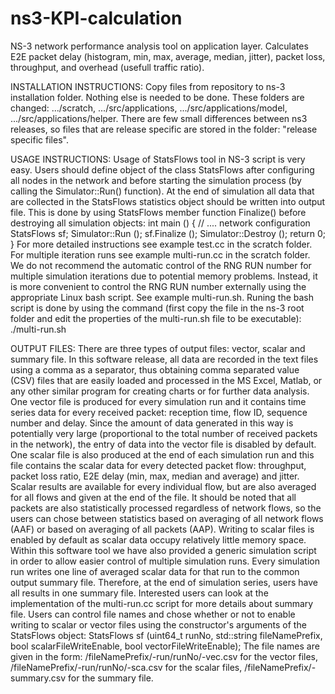 # ns3-KPI-calculation
NS-3 network performance analysis tool on application layer. Calculates E2E packet delay (histogram, min, max, average, median, jitter), packet loss, throughput, and overhead (usefull traffic ratio).

INSTALLATION INSTRUCTIONS:
Copy files from repository to ns-3 installation folder. Nothing else is needed to be done.
These folders are changed:
.../scratch,
.../src/applications,
.../src/applications/model,
.../src/applications/helper.
There are few small differences between ns3 releases, so files that are release specific are stored in  the folder: "release specific files". 

USAGE INSTRUCTIONS:
Usage of StatsFlows tool in NS-3 script is very easy. Users should define object of the class StatsFlows after configuring all nodes in the network and before starting the simulation process (by calling the Simulator::Run() function). At the end of simulation all data that are collected in the StatsFlows statistics object should be written into output file. This is done by using StatsFlows member function Finalize() before destroying all simulation objects: 
int main () {
  // .... network configuration
  StatsFlows sf;
  Simulator::Run (); 
  sf.Finalize ();
  Simulator::Destroy ();
  return 0;
}
For more detailed instructions see example test.cc in the scratch folder.
For multiple iteration runs see example multi-run.cc in the scratch folder. We do not recommend the automatic control of the RNG RUN number for multiple simulation iterations due to potential memory problems. Instead, it is more convenient to control the RNG RUN number externally using the appropriate Linux bash script. See example multi-run.sh. Runing the bash script is done by using the command (first copy the file in the ns-3 root folder and edit the properties of the multi-run.sh file to be executable):
./multi-run.sh

OUTPUT FILES:
There are three types of output files: vector, scalar and summary file. In this software release, all data are recorded in the text files using a comma as a separator, thus obtaining comma separated value (CSV) files that are easily loaded and processed in the MS Excel, Matlab, or any other similar program for creating charts or for further data analysis. 
One vector file is produced for every simulation run and it contains time series data for every received packet: reception time, flow ID, sequence number and delay. Since the amount of data generated in this way is potentially very large (proportional to the total number of received packets in the network), the entry of data into the vector file is disabled by default.
One scalar file is also produced at the end of each simulation run and this file contains the scalar data for every detected packet flow: throughput, packet loss ratio, E2E delay (min, max, median and average) and jitter. Scalar results are available for every individual flow, but are also averaged for all flows and given at the end of the file. It should be noted that all packets are also statistically processed regardless of network flows, so the users can chose between statistics based on averaging of all network flows (AAF) or based on averaging of all packets (AAP). Writing to scalar files is enabled by default as scalar data occupy relatively little memory space.
Within this software tool we have also provided a generic simulation script in order to allow easier control of multiple simulation runs. Every simulation run writes one line of averaged scalar data for that run to the common output summary file. Therefore, at the end of simulation series, users have all results in one summary file. Interested users can look at the implementation of the multi-run.cc script for more details about summary file.
Users can control file names and chose whether or not to enable writing to scalar or vector files using the constructor's arguments of the StatsFlows object:
StatsFlows sf (uint64_t runNo, std::string fileNamePrefix, bool scalarFileWriteEnable, bool vectorFileWriteEnable);
The file names are given in the form: /fileNamePrefix/-run/runNo/-vec.csv for the vector files, /fileNamePrefix/-run/runNo/-sca.csv for the scalar files, /fileNamePrefix/-summary.csv for the summary file. 


